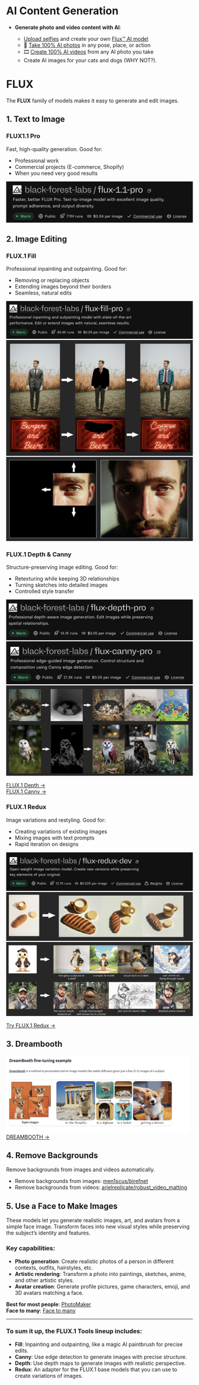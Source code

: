 # AI Content Generation

- **Generate photo and video content with AI**:

  - [Upload selfies](https://photoai.com/#selfies) and create your own [Flux™ AI model](https://photoai.com/#model)
  - 📸 [Take 100% AI photos](https://photoai.com/#prompt) in any pose, place, or action
  - 🎞️ [Create 100% AI videos](https://photoai.com/#video) from any AI photo you take
  - Create AI images for your cats and dogs (WHY NOT?).

# FLUX

The **FLUX** family of models makes it easy to generate and edit images.

## 1. Text to Image

### FLUX1.1 Pro
Fast, high-quality generation. Good for:
- Professional work
- Commercial projects (E-commerce, Shopify)
- When you need very good results

![FLUX1.1 Pro](./assets/1.png)

## 2. Image Editing

### FLUX.1 Fill
Professional inpainting and outpainting. Good for:
- Removing or replacing objects
- Extending images beyond their borders
- Seamless, natural edits

![FLUX.1 Fill](./assets/2.png)
![FLUX.1 Fill](./assets/6.png)
![FLUX.1 Fill](./assets/7.png)

### FLUX.1 Depth & Canny
Structure-preserving image editing. Good for:
- Retexturing while keeping 3D relationships
- Turning sketches into detailed images
- Controlled style transfer

![FLUX.1 Depth & Canny](assets/3.png)
![FLUX.1 Depth & Canny](assets/4.png)
![FLUX.1 Depth & Canny](assets/8.png)

[FLUX.1 Depth →](https://replicate.com/black-forest-labs/flux-depth-pro)  
[FLUX.1 Canny →](https://replicate.com/black-forest-labs/flux-canny-pro)

### FLUX.1 Redux
Image variations and restyling. Good for:
- Creating variations of existing images
- Mixing images with text prompts
- Rapid iteration on designs

![FLUX.1 Redux](assets/5.png)
![FLUX.1 Redux](assets/9.png)
![FLUX.1 Redux](assets/10.png)

[Try FLUX.1 Redux →](https://replicate.com/black-forest-labs/flux-redux-dev)

## 3. Dreambooth

![Dreambooth](assets/11.png)  
[DREAMBOOTH →](https://dreambooth.github.io/)

## 4. Remove Backgrounds

Remove backgrounds from images and videos automatically.

- Remove backgrounds from images: [men1scus/birefnet](https://replicate.com/men1scus/birefnet)
- Remove backgrounds from videos: [arielreplicate/robust_video_matting](https://replicate.com/arielreplicate/robust_video_matting)

## 5. Use a Face to Make Images

These models let you generate realistic images, art, and avatars from a simple face image. Transform faces into new visual styles while preserving the subject’s identity and features.

### Key capabilities:
- **Photo generation**: Create realistic photos of a person in different contexts, outfits, hairstyles, etc.
- **Artistic rendering**: Transform a photo into paintings, sketches, anime, and other artistic styles.
- **Avatar creation**: Generate profile pictures, game characters, emoji, and 3D avatars matching a face.

**Best for most people**: [PhotoMaker](https://replicate.com/tencentarc/photomaker)  
**Face to many**: [Face to many](https://replicate.com/fofr/face-to-many)

---

### To sum it up, the **FLUX.1 Tools** lineup includes:

- **Fill**: Inpainting and outpainting, like a magic AI paintbrush for precise edits.
- **Canny**: Use edge detection to generate images with precise structure.
- **Depth**: Use depth maps to generate images with realistic perspective.
- **Redux**: An adapter for the FLUX.1 base models that you can use to create variations of images.

